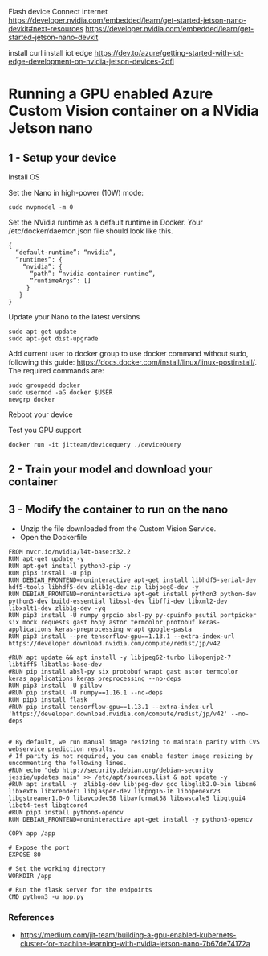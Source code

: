 

Flash device
Connect internet
https://developer.nvidia.com/embedded/learn/get-started-jetson-nano-devkit#next-resources
https://developer.nvidia.com/embedded/learn/get-started-jetson-nano-devkit

install curl
install iot edge
https://dev.to/azure/getting-started-with-iot-edge-development-on-nvidia-jetson-devices-2dfl


# Running a GPU enabled Azure Custom Vision container on a NVidia Jetson nano


## 1 - Setup your device

Install OS

Set the Nano in high-power (10W) mode:
```
sudo nvpmodel -m 0
```

Set the NVidia runtime as a default runtime in Docker. 
Your /etc/docker/daemon.json file should look like this.
```
{
  “default-runtime”: “nvidia”,
  “runtimes”: {
    “nvidia”: {
      “path”: “nvidia-container-runtime”,
      “runtimeArgs”: []
     }
   }
}
```

Update your Nano to the latest versions
```
sudo apt-get update
sudo apt-get dist-upgrade
```

Add current user to docker group to use docker command without sudo, following this guide: https://docs.docker.com/install/linux/linux-postinstall/. 
The required commands are:
```
sudo groupadd docker
sudo usermod -aG docker $USER
newgrp docker
```
Reboot your device

Test you GPU support
```
docker run -it jitteam/devicequery ./deviceQuery
```

## 2 - Train your model and download your container


## 3 - Modify the container to run on the nano

- Unzip the file downloaded from the Custom Vision Service.
- Open the Dockerfile




```
FROM nvcr.io/nvidia/l4t-base:r32.2
RUN apt-get update -y 
RUN apt-get install python3-pip -y 
RUN pip3 install -U pip
RUN DEBIAN_FRONTEND=noninteractive apt-get install libhdf5-serial-dev hdf5-tools libhdf5-dev zlib1g-dev zip libjpeg8-dev -y
RUN DEBIAN_FRONTEND=noninteractive apt-get install python3 python-dev python3-dev build-essential libssl-dev libffi-dev libxml2-dev libxslt1-dev zlib1g-dev -yq
RUN pip3 install -U numpy grpcio absl-py py-cpuinfo psutil portpicker six mock requests gast h5py astor termcolor protobuf keras-applications keras-preprocessing wrapt google-pasta
RUN pip3 install --pre tensorflow-gpu==1.13.1 --extra-index-url https://developer.download.nvidia.com/compute/redist/jp/v42 

#RUN apt update && apt install -y libjpeg62-turbo libopenjp2-7 libtiff5 libatlas-base-dev
#RUN pip install absl-py six protobuf wrapt gast astor termcolor keras_applications keras_preprocessing --no-deps
RUN pip3 install -U pillow
#RUN pip install -U numpy==1.16.1 --no-deps
RUN pip3 install flask 
#RUN pip install tensorflow-gpu==1.13.1 --extra-index-url 'https://developer.download.nvidia.com/compute/redist/jp/v42' --no-deps


# By default, we run manual image resizing to maintain parity with CVS webservice prediction results.
# If parity is not required, you can enable faster image resizing by uncommenting the following lines.
#RUN echo "deb http://security.debian.org/debian-security jessie/updates main" >> /etc/apt/sources.list & apt update -y
#RUN apt install -y  zlib1g-dev libjpeg-dev gcc libglib2.0-bin libsm6 libxext6 libxrender1 libjasper-dev libpng16-16 libopenexr23 libgstreamer1.0-0 libavcodec58 libavformat58 libswscale5 libqtgui4 libqt4-test libqtcore4
#RUN pip3 install python3-opencv
RUN DEBIAN_FRONTEND=noninteractive apt-get install -y python3-opencv

COPY app /app

# Expose the port
EXPOSE 80

# Set the working directory
WORKDIR /app

# Run the flask server for the endpoints
CMD python3 -u app.py

```





### References
- https://medium.com/jit-team/building-a-gpu-enabled-kubernets-cluster-for-machine-learning-with-nvidia-jetson-nano-7b67de74172a
